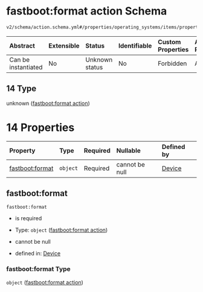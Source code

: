 # fastboot:format action Schema

```txt
v2/schema/action.schema.yml#/properties/operating_systems/items/properties/steps/items/properties/actions/items/oneOf/14
```



| Abstract            | Extensible | Status         | Identifiable | Custom Properties | Additional Properties | Access Restrictions | Defined In                                                          |
| :------------------ | :--------- | :------------- | :----------- | :---------------- | :-------------------- | :------------------ | :------------------------------------------------------------------ |
| Can be instantiated | No         | Unknown status | No           | Forbidden         | Allowed               | none                | [device.schema.json*](../device.schema.json "open original schema") |

## 14 Type

unknown ([fastboot:format action](device-properties-operating-systems-operating-system-properties-steps-step-properties-group-step-action-oneof-fastbootformat-action.md))

# 14 Properties

| Property                           | Type     | Required | Nullable       | Defined by                                                                                                                                                                                                                                                                                                                              |
| :--------------------------------- | :------- | :------- | :------------- | :-------------------------------------------------------------------------------------------------------------------------------------------------------------------------------------------------------------------------------------------------------------------------------------------------------------------------------------- |
| [fastboot:format](#fastbootformat) | `object` | Required | cannot be null | [Device](device-properties-operating-systems-operating-system-properties-steps-step-properties-group-step-action-oneof-fastbootformat-action-properties-fastbootformat-action.md "v2/schema/action.schema.yml#/properties/operating_systems/items/properties/steps/items/properties/actions/items/oneOf/14/properties/fastboot:format") |

## fastboot:format



`fastboot:format`

*   is required

*   Type: `object` ([fastboot:format action](device-properties-operating-systems-operating-system-properties-steps-step-properties-group-step-action-oneof-fastbootformat-action-properties-fastbootformat-action.md))

*   cannot be null

*   defined in: [Device](device-properties-operating-systems-operating-system-properties-steps-step-properties-group-step-action-oneof-fastbootformat-action-properties-fastbootformat-action.md "v2/schema/action.schema.yml#/properties/operating_systems/items/properties/steps/items/properties/actions/items/oneOf/14/properties/fastboot:format")

### fastboot:format Type

`object` ([fastboot:format action](device-properties-operating-systems-operating-system-properties-steps-step-properties-group-step-action-oneof-fastbootformat-action-properties-fastbootformat-action.md))
